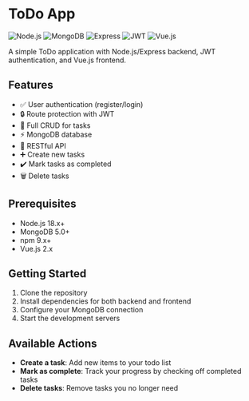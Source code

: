 # ToDo App 

![Node.js](https://img.shields.io/badge/Node.js-18.x-green)
![MongoDB](https://img.shields.io/badge/MongoDB-5.0+-brightgreen)
![Express](https://img.shields.io/badge/Express-4.x-lightgrey)
![JWT](https://img.shields.io/badge/JWT-Auth-blue)
![Vue.js](https://img.shields.io/badge/Vue.js-2.x-brightgreen)

A simple ToDo application with Node.js/Express backend, JWT authentication, and Vue.js frontend.

## Features

- ✅ User authentication (register/login)
- 🔒 Route protection with JWT
- 📝 Full CRUD for tasks
- ⚡ MongoDB database
- 🔄 RESTful API
- ➕ Create new tasks
- ✔️ Mark tasks as completed
- 🗑️ Delete tasks

## Prerequisites

- Node.js 18.x+
- MongoDB 5.0+
- npm 9.x+
- Vue.js 2.x

## Getting Started

1. Clone the repository
2. Install dependencies for both backend and frontend
3. Configure your MongoDB connection
4. Start the development servers

## Available Actions

- **Create a task**: Add new items to your todo list
- **Mark as complete**: Track your progress by checking off completed tasks
- **Delete tasks**: Remove tasks you no longer need

